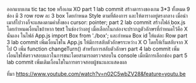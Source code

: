 ออกแบบเกม tic tac toe หรือเกม XO
part 1 lab commit 
    สร้างตารางของเกม 3*3 ทั้งหมด 9 ช่อง 
    มี 3 row row ละ 3 box
    โดยกำหนด Style ตามที่ต้องการ และให้ตารางอยู่ตรงกลาง 
    เมื่อนำเมาส์ไปวางก็จะแสดงตามคำสั่งของ cursor: pointer; 
part 2 lab commit
    สร้างไฟล์ ฺbox.js โดยกำหนดเงื่อนไขถ้าหาก text ในช่องว่างอยู่ 
    เมื่อเลือกในกล่องจะปรากฎตัวอักษรที่กำหนดไว้คือ X นั่นเอง 
    ในไฟล์ App.js import Box from './box'; และกำหนด  Box id ให้แต่ละ Row
part 3 lab commit
    เพิ่มเงื่อนไขใน App.js ให้มีการสลับตัวอักษรระหว่าง X O โดยให้เริ่มสลับจาก X ไป O
    เพิ่ม function changeTurn() สำหรับการสลับตัวอักษร
part 4 lab commit
    เพิ่มเงื่อนไขให้ตรวจสอบแถวในการชนะโดยสามารถตรวจสอบใน console เมื่อมีการเลือกช่อง
part 5 lab commit
    เพิ่มเติมเงื่อนไขในการตรวจสอบผู้ชนะและแสดงผล 



ที่มา https://www.youtube.com/watch?v=n02C5wbZV28&feature=youtu.be